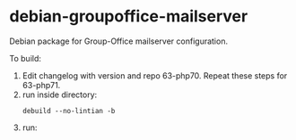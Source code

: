 # debian-groupoffice-mailserver
Debian package for Group-Office mailserver configuration.

To build:
1. Edit changelog with version and repo 63-php70. Repeat these steps for 63-php71.
2. run inside directory:
   ```
   debuild --no-lintian -b
   ```
3. run:
   ```
   
   ```
